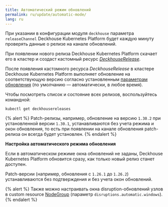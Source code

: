 ```yaml
---
title: Автоматический режим обновлений
permalink: ru/update/automatic-mode/
lang: ru
---
```


При указании в конфигурации модуля `deckhouse` параметра `releaseChannel` Deckhouse Kubernetes Platform будет каждую минуту проверять данные о релизе на канале обновлений.

При появлении нового релиза Deckhouse Kubernetes Platform скачает его в кластер и создаст кастомный ресурс [*DeckhouseRelease*](modules/002-deckhouse/cr.html#deckhouserelease).

После появления кастомного ресурса *DeckhouseRelease* в кластере Deckhouse Kubernetes Platform выполняет обновление на соответствующую версию согласно установленным [параметрам обновления](modules/002-deckhouse/configuration.html#parameters-update) (по умолчанию — автоматически, в любое время).

Чтобы посмотреть список и состояние всех релизов, воспользуйтесь командной:

```shell
kubectl get deckhousereleases
```

{% alert %}
Patch-релизы, например, обновление на версию `1.30.2` при установленной версии `1.30.1`, устанавливаются без учета режима и окон обновления, то есть при появлении на канале обновления patch-релиза он всегда будет установлен.
{% endalert %}

**Настройка автоматического режима обновления**

Если в автоматическом режиме окна обновлений не заданы, Deckhouse Kubernetes Platform обновится сразу, как только новый релиз станет доступен.

Patch-версии (например, обновления с `1.26.1` до `1.26.2`) устанавливаются без подтверждения и без учета окон обновлений.

{% alert %}
Также можно настраивать окна disruption-обновлений узлов в custom resource [NodeGroup](../040-node-manager/cr.html#nodegroup) (параметр `disruptions.automatic.windows`).
{% endalert %}